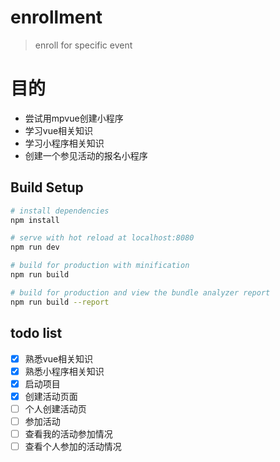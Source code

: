# enrollment

> enroll for specific event

# 目的
- 尝试用mpvue创建小程序
- 学习vue相关知识
- 学习小程序相关知识
- 创建一个参见活动的报名小程序

## Build Setup

``` bash
# install dependencies
npm install

# serve with hot reload at localhost:8080
npm run dev

# build for production with minification
npm run build

# build for production and view the bundle analyzer report
npm run build --report
```

## todo list
- [x] 熟悉vue相关知识
- [x] 熟悉小程序相关知识
- [x] 启动项目
- [x] 创建活动页面
- [ ] 个人创建活动页
- [ ] 参加活动
- [ ] 查看我的活动参加情况
- [ ] 查看个人参加的活动情况
